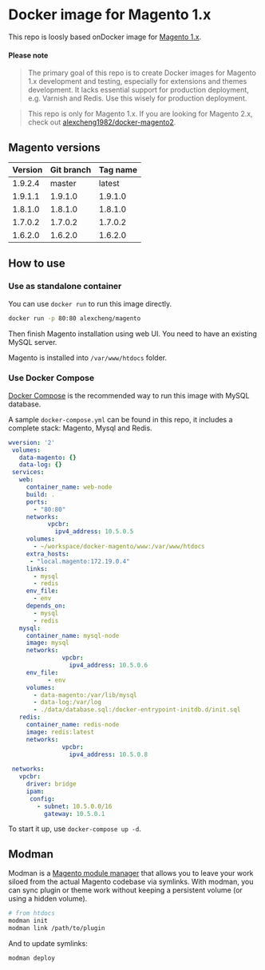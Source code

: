 # Docker image for Magento 1.x

This repo is loosly based  onDocker image for [Magento 1.x](http://magento.com/).

#### Please note

> The primary goal of this repo is to create Docker images for Magento 1.x development and testing, especially for extensions and themes development. It lacks essential support for production deployment, e.g. Varnish and Redis. Use this wisely for production deployment.

> This repo is only for Magento 1.x. If you are looking for Magento 2.x, check out [alexcheng1982/docker-magento2](https://github.com/alexcheng1982/docker-magento2).

## Magento versions

Version | Git branch | Tag name
--------| ---------- |---------
1.9.2.4 | master     | latest
1.9.1.1 | 1.9.1.0    | 1.9.1.0
1.8.1.0 | 1.8.1.0    | 1.8.1.0
1.7.0.2 | 1.7.0.2    | 1.7.0.2
1.6.2.0 | 1.6.2.0    | 1.6.2.0

## How to use

### Use as standalone container

You can use `docker run` to run this image directly.

```bash
docker run -p 80:80 alexcheng/magento
```

Then finish Magento installation using web UI. You need to have an existing MySQL server.

Magento is installed into `/var/www/htdocs` folder.

### Use Docker Compose

[Docker Compose](https://docs.docker.com/compose/) is the recommended way to run this image with MySQL database.

A sample `docker-compose.yml` can be found in this repo, it includes a complete stack: Magento, Mysql and Redis.

```yaml
wversion: '2'
 volumes:
   data-magento: {}
   data-log: {}
 services:
   web:
     container_name: web-node
     build: .
     ports:
       - "80:80"
     networks:
           vpcbr:
             ipv4_address: 10.5.0.5
     volumes:
       - ~/workspace/docker-magento/www:/var/www/htdocs
     extra_hosts:
      - "local.magento:172.19.0.4"
     links:
       - mysql
       - redis
     env_file:
       - env
     depends_on:
       - mysql
       - redis
   mysql:
     container_name: mysql-node
     image: mysql
     networks:
               vpcbr:
                 ipv4_address: 10.5.0.6
     env_file:
           - env
     volumes:
       - data-magento:/var/lib/mysql
       - data-log:/var/log
       - ./data/database.sql:/docker-entrypoint-initdb.d/init.sql
   redis:
     container_name: redis-node
     image: redis:latest
     networks:
               vpcbr:
                 ipv4_address: 10.5.0.8
 
 networks:
   vpcbr:
     driver: bridge
     ipam:
      config:
        - subnet: 10.5.0.0/16
          gateway: 10.5.0.1
```

To start it up, use `docker-compose up -d`.

## Modman
Modman is a [Magento module manager](https://github.com/colinmollenhour/modman) that allows you to leave your work siloed from the actual Magento codebase via symlinks. With modman, you can sync plugin or theme work without keeping a persistent volume (or using a hidden volume).

```bash
# from htdocs
modman init
modman link /path/to/plugin
```
And to update symlinks:
```bash
modman deploy
```
